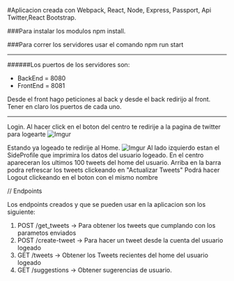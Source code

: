 #Aplicacion creada con Webpack, React, Node, Express, Passport, Api Twitter,React Bootstrap.

###Para instalar los modulos npm install. 

###Para correr los servidores usar el comando npm run start
* * *   * * *   * * *   * * *   *  * 
######Los puertos de los servidores son: 
* BackEnd = 8080
* FrontEnd = 8081

Desde el front hago peticiones al back y desde el back redirijo al front.
Tener en claro los puertos de cada uno.
* * *   * * *   * * *   * * *   *  * 
Login. Al hacer click en el boton del centro te redirije a la pagina de twitter
para logearte
![Imgur](https://i.imgur.com/Xy2qPsh.png)

Estando ya logeado te redirije al Home. 
![Imgur](https://i.imgur.com/WH5Wwi4.png)
Al lado izquierdo estan el SideProfile que imprimira los datos del usuario logeado. 
En el centro apareceran los ultimos 100 tweets del home del usuario.
Arriba en la barra podra refrescar los tweets clickeando en "Actualizar Tweets"
Podrá hacer Logout clickeando en el boton con el mismo nombre

// Endpoints

Los endpoints creados y que se pueden usar en la aplicacion son los siguiente:

1. POST  /get_tweets -> Para obtener los tweets que cumplando con los parametos enviados
2. POST  /create-tweet -> Para hacer un tweet desde la cuenta del usuario logeado
3. GET   /tweets -> Obtener los Tweets recientes del home del usuario logeado
4. GET   /suggestions -> Obtener sugerencias de usuario.